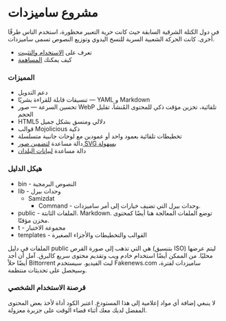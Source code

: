 # مشروع ساميزدات

في دول الكتلة الشرقية السابقة حيث كانت حرية التعبير محظورة، استخدم الناس طرقًا أخرى. كانت الحركة الشعبية السرية للنسخ اليدوي وتوزيع النصوص تسمى ساميزدات.

* تعرف على [الاستخدام والتثبيت](installation/)
* كيف يمكنك [المساهمة](../contribute/)

### المميزات

* دعم التدويل
* تنسيقات قابلة للقراءة بشريًا &mdash; YAML و Markdown
* تحسين السرعة &mdash; صور WebP تلقائية، تخزين مؤقت ذكي للمحتوى المُنشأ، تقليل الحجم
* HTML5 دلالي ومنسق بشكل جميل
* قوالب Mojolicious ذكية
* تخطيطات تلقائية بعمود واحد أو عمودين مع لوحات جانبية متسلسلة
* دالة مساعدة [لتضمين صور SVG بسهولة](./icons/)
* دالة مساعدة [لبيانات البلدان](../../country/)

### هيكل الدليل

* bin - النصوص البرمجية
* lib - وحدات بيرل
  * Samizdat
    * Command - وحدات بيرل التي تضيف خيارات إلى أمر ساميزدات.
* public - الملفات الثابتة. Markdown. توضع الملفات المعالجة هنا أيضًا كمحتوى مخزن مؤقتًا.
* t - مجموعة الاختبار
* templates - القوالب والتخطيطات والأجزاء الصغيرة

الملفات في دليل public هي التي تذهب إلى صورة القرص (بتنسيق ISO) ليتم عرضها محليًا. 
من الممكن أيضًا استخدام خادم ويب وتقديم محتوى سريع كالبرق. آمل أن أجد أيضًا حلاً 
Bittorrent لبث الفيديو. سيستخدم Fakenews.com ساميزدات لفترة، وسيحصل على تحديثات منتظمة.

### قرصنة الاستخدام الشخصي

لا ينبغي إضافة أي مواد إعلامية إلى هذا المستودع. اعتبر الكود أداة لأخذ بعض المحتوى المفضل لديك 
معك أثناء قضاء الوقت على جزيرة معزولة.